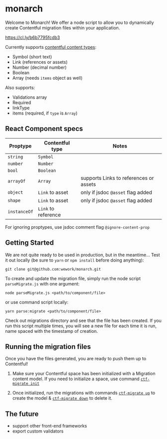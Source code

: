 # monarch
Welcome to Monarch! We offer a node script to allow you to dynamically create Contentful migration files within your application.

https://cl.ly/b6b7795fcdb3

Currently supports [contentful content types](https://github.com/contentful/contentful-migration#createfieldid-opts--field):
- Symbol (short text)
- Link (references or assets)
- Number (decimal number)
- Boolean
- Array (needs `items` object as well)

Also supports:
- Validations array
- Required
- linkType
- items (required, if `type` is `Array`)

## React Component specs
|Proptype      | Contentful type     | Notes                                  |
|--------------|---------------------|----------------------------------------|
|`string`      | `Symbol`            |                                        |
|`number`      | `Number`            |                                        |
|`bool`        | `Boolean`           |                                        |
|`arrayOf`     | `Array`             | supports Links to references or assets |
|`object`      | `Link` to asset     | only if jsdoc `@asset` flag added      |
|`shape`       | `Link` to asset     | only if jsdoc `@asset` flag added      |
|`instanceOf`  | `Link` to reference |                                        |

For ignoring proptypes, use jsdoc comment flag `@ignore-content-prop`

## Getting Started
We are not quite ready to be used in production, but in the meantime...
Test it out locally (be sure to `yarn` or `npm install` before doing anything):
```
git clone git@github.com:wework/monarch.git
```

To create and update the migration file, simply run the node script `parseMigrate.js` with one argument:
```
node parseMigrate.js <path/to/component/file>
```
or use command script locally:
```
yarn parse:migrate <path/to/component/file>
```

Check out migrations directory and see that the file has been created. If you run this script multiple times, you will see a new file for each time it is run, name spaced with the timestamp of creation.

## Running the migration files
Once you have the files generated, you are ready to push them up to Contentful!

1. Make sure your Contentful space has been initialized with a Migration content model. If you need to initialize a space, use command [`ctf-migrate init`](https://www.npmjs.com/package/contentful-migrate#init)

2. Once initialized, run the migrations with commands [`ctf-migrate up`](https://www.npmjs.com/package/contentful-migrate#up) to create the model & [`ctf-migrate down`](https://www.npmjs.com/package/contentful-migrate#down) to delete it.

## The future
- support other front-end frameworks
- export custom validators
